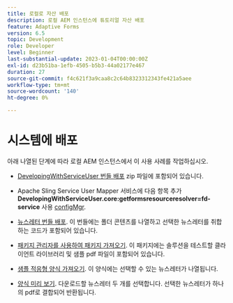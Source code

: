 ```yaml
---
title: 로컬로 자산 배포
description: 로컬 AEM 인스턴스에 튜토리얼 자산 배포
feature: Adaptive Forms
version: 6.5
topic: Development
role: Developer
level: Beginner
last-substantial-update: 2023-01-04T00:00:00Z
exl-id: d23b51ba-1efb-4505-b5b3-44a02177e467
duration: 27
source-git-commit: f4c621f3a9caa8c2c64b8323312343fe421a5aee
workflow-type: tm+mt
source-wordcount: '140'
ht-degree: 0%

---
```


# 시스템에 배포

아래 나열된 단계에 따라 로컬 AEM 인스턴스에서 이 사용 사례를 작업하십시오.

* [DevelopingWithServiceUser 번들 배포](https://experienceleague.adobe.com/docs/experience-manager-learn/assets/developingwithserviceuser.zip) zip 파일에 포함되어 있습니다.

* Apache Sling Service User Mapper 서비스에 다음 항목 추가 **DevelopingWithServiceUser.core:getformsresourceresolver=fd-service** 사용 [configMgr](http://localhost:4502/system/console/configMgr).

* [뉴스레터 번들 배포](assets/Newsletters.core-1.0.0-SNAPSHOT.jar). 이 번들에는 폴더 콘텐츠를 나열하고 선택한 뉴스레터를 취합하는 코드가 포함되어 있습니다.

* [패키지 관리자를 사용하여 패키지 가져오기](assets/newsletter.zip). 이 패키지에는 솔루션을 테스트할 클라이언트 라이브러리 및 샘플 pdf 파일이 포함되어 있습니다.

* [샘플 적응형 양식 가져오기](assets/sample-adaptive-form.zip). 이 양식에는 선택할 수 있는 뉴스레터가 나열됩니다.

* [양식 미리 보기](http://localhost:4502/content/dam/formsanddocuments/downloadarchivednewsletters/jcr:content?wcmmode=disabled).
다운로드할 뉴스레터 두 개를 선택합니다. 선택한 뉴스레터가 하나의 pdf로 결합되어 반환됩니다.
